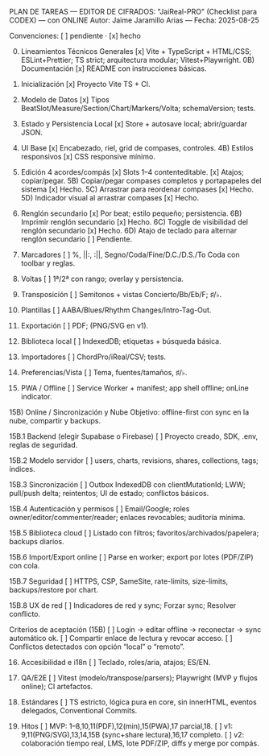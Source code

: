 PLAN DE TAREAS — EDITOR DE CIFRADOS: "JaiReal-PRO" (Checklist para CODEX) — con ONLINE
Autor: Jaime Jaramillo Arias — Fecha: 2025-08-25

Convenciones: [ ] pendiente · [x] hecho

0. Lineamientos Técnicos Generales
   [x] Vite + TypeScript + HTML/CSS; ESLint+Prettier; TS strict; arquitectura modular; Vitest+Playwright.
   0B) Documentación
   [x] README con instrucciones básicas.

1. Inicialización
   [x] Proyecto Vite TS + CI.

2. Modelo de Datos
   [x] Tipos BeatSlot/Measure/Section/Chart/Markers/Volta; schemaVersion; tests.

3. Estado y Persistencia Local
   [x] Store + autosave local; abrir/guardar JSON.

4. UI Base
   [x] Encabezado, riel, grid de compases, controles.
   4B) Estilos responsivos
   [x] CSS responsive mínimo.

5. Edición 4 acordes/compás
   [x] Slots 1–4 contenteditable.
   [x] Atajos; copiar/pegar.
   5B) Copiar/pegar compases completos y portapapeles del sistema
   [x] Hecho.
   5C) Arrastrar para reordenar compases
   [x] Hecho.
   5D) Indicador visual al arrastrar compases
   [x] Hecho.

6. Renglón secundario
   [x] Por beat; estilo pequeño; persistencia.
   6B) Imprimir renglón secundario
   [x] Hecho.
   6C) Toggle de visibilidad del renglón secundario
   [x] Hecho.
   6D) Atajo de teclado para alternar renglón secundario
   [ ] Pendiente.

7. Marcadores
   [ ] %, ||:, :||, Segno/Coda/Fine/D.C./D.S./To Coda con toolbar y reglas.

8. Voltas
   [ ] 1ª/2ª con rango; overlay y persistencia.

9. Transposición
   [ ] Semitonos + vistas Concierto/Bb/Eb/F; ♯/♭.

10. Plantillas
    [ ] AABA/Blues/Rhythm Changes/Intro-Tag-Out.

11. Exportación
    [ ] PDF; (PNG/SVG en v1).

12. Biblioteca local
    [ ] IndexedDB; etiquetas + búsqueda básica.

13. Importadores
    [ ] ChordPro/iReal/CSV; tests.

14. Preferencias/Vista
    [ ] Tema, fuentes/tamaños, ♯/♭.

15. PWA / Offline
    [ ] Service Worker + manifest; app shell offline; onLine indicator.

15B) Online / Sincronización y Nube
Objetivo: offline-first con sync en la nube, compartir y backups.

15B.1 Backend (elegir Supabase o Firebase)
[ ] Proyecto creado, SDK, .env, reglas de seguridad.

15B.2 Modelo servidor
[ ] users, charts, revisions, shares, collections, tags; índices.

15B.3 Sincronización
[ ] Outbox IndexedDB con clientMutationId; LWW; pull/push delta; reintentos; UI de estado; conflictos básicos.

15B.4 Autenticación y permisos
[ ] Email/Google; roles owner/editor/commenter/reader; enlaces revocables; auditoría mínima.

15B.5 Biblioteca cloud
[ ] Listado con filtros; favoritos/archivados/papelera; backups diarios.

15B.6 Import/Export online
[ ] Parse en worker; export por lotes (PDF/ZIP) con cola.

15B.7 Seguridad
[ ] HTTPS, CSP, SameSite, rate-limits, size-limits, backups/restore por chart.

15B.8 UX de red
[ ] Indicadores de red y sync; Forzar sync; Resolver conflicto.

Criterios de aceptación (15B)
[ ] Login → editar offline → reconectar → sync automático ok.
[ ] Compartir enlace de lectura y revocar acceso.
[ ] Conflictos detectados con opción “local” o “remoto”.

16. Accesibilidad e i18n
    [ ] Teclado, roles/aria, atajos; ES/EN.

17. QA/E2E
    [ ] Vitest (modelo/transpose/parsers); Playwright (MVP y flujos online); CI artefactos.

18. Estándares
    [ ] TS estricto, lógica pura en core, sin innerHTML, eventos delegados, Conventional Commits.

19. Hitos
    [ ] MVP: 1–8,10,11(PDF),12(min),15(PWA),17 parcial,18.
    [ ] v1: 9,11(PNG/SVG),13,14,15B (sync+share lectura),16,17 completo.
    [ ] v2: colaboración tiempo real, LMS, lote PDF/ZIP, diffs y merge por compás.
